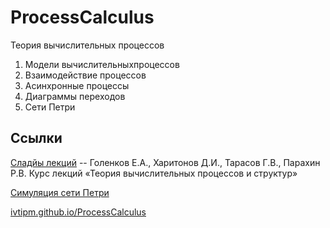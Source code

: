 # ProcessCalculus
Теория вычислительных процессов

1. Модели вычислительныхпроцессов
2. Взаимодействие процессов
3. Асинхронные процессы
4. Диаграммы переходов
5. Сети Петри


## Ссылки
[Сладйы лекций](https://cc.dvo.ru/uchebnaya-literatura.html) -- Голенков Е.А., Харитонов Д.И., Тарасов Г.В., Парахин Р.В. Курс лекций «Теория вычислительных процессов и структур» 

[Симуляция сети Петри](http://petri.hp102.ru/pnet.html)

[ivtipm.github.io/ProcessCalculus](https://ivtipm.github.io/ProcessCalculus)
